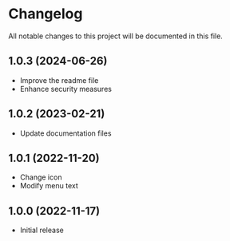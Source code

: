 # Changelog

All notable changes to this project will be documented in this file.

## 1.0.3 (2024-06-26)

- Improve the readme file
- Enhance security measures

## 1.0.2 (2023-02-21)

- Update documentation files

## 1.0.1 (2022-11-20)

- Change icon
- Modify menu text

## 1.0.0 (2022-11-17)

- Initial release
